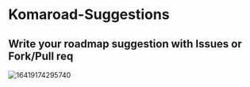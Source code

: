 # Komaroad-Suggestions
## Write your roadmap suggestion with Issues or Fork/Pull req
![16419174295740](https://user-images.githubusercontent.com/58357980/149653853-b72ad477-45d6-4ff1-86ca-3e38c518ebb3.jpg)
